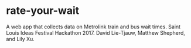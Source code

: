 # rate-your-wait
A web app that collects data on Metrolink train and bus wait times. Saint Louis Ideas Festival Hackathon 2017. David Lie-Tjauw, Matthew Shepherd, and Lily Xu.
